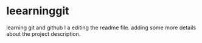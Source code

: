 # leearninggit
learning git and github
I a editing the readme file. adding some more details about the project description.
